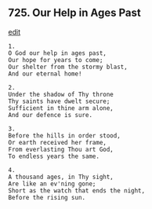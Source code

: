 
## 725.  Our Help in Ages Past
[edit](https://docs.google.com/document/d/19yiCjf9SVmOsFX1%2DsuU%2DOx_GKQUbw2zr/edit?mode=html)



    1.
    O God our help in ages past,
    Our hope for years to come;
    Our shelter from the stormy blast,
    And our eternal home!

    2.
    Under the shadow of Thy throne
    Thy saints have dwelt secure;
    Sufficient in thine arm alone,
    And our defence is sure.

    3.
    Before the hills in order stood,
    Or earth received her frame,
    From everlasting Thou art God,
    To endless years the same.

    4.
    A thousand ages, in Thy sight, 
    Are like an ev'ning gone;
    Short as the watch that ends the night,
    Before the rising sun.
